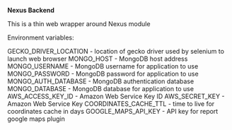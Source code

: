 **Nexus Backend**

This is a thin web wrapper around Nexus module


Environment variables:

GECKO_DRIVER_LOCATION - location of gecko driver used by selenium to launch web browser
MONGO_HOST - MongoDB host address
MONGO_USERNAME - MongoDB username for application to use
MONGO_PASSWORD - MongoDB password for application to use
MONGO_AUTH_DATABASE - MongoDB authentication database
MONGO_DATABASE - MongoDB database for application to use
AWS_ACCESS_KEY_ID - Amazon Web Service Key ID
AWS_SECRET_KEY - Amazon Web Service Key
COORDINATES_CACHE_TTL - time to live for coordinates cache in days
GOOGLE_MAPS_API_KEY - API key for report google maps plugin